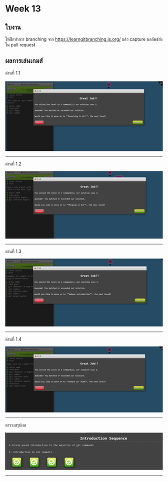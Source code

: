# Week 13 #

## ใบงาน

ให้ฝึกทำการ branching  จาก  https://learngitbranching.js.org/ แล้ว capture ผลลัพธ์ส่งใน pull request

## ผลการเล่นเกมส์

ด่านที่ 1.1 

<img src="Main/Level1/1.1.png">

---

ด่านที่ 1.2

<img src="Main/Level1/1.2.png">

---

ด่านที่ 1.3

<img src="Main/Level1/1.3.png">

---

ด่านที่ 1.4

<img src="Main/Level1/1.4.png">

---

ตารางสรุปผล

<img src="Main/Level1/goal1.png">

---
